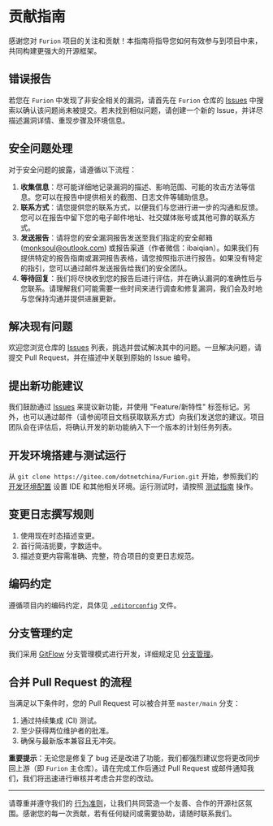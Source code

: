 # 贡献指南

感谢您对 `Furion` 项目的关注和贡献！本指南将指导您如何有效参与到项目中来，共同构建更强大的开源框架。

## 错误报告

若您在 `Furion` 中发现了非安全相关的漏洞，请首先在 `Furion` 仓库的 [Issues](https://gitee.com/dotnetchina/Furion/issues) 中搜索以确认该问题尚未被提交。若未找到相似问题，请创建一个新的 Issue，并详尽描述漏洞详情、重现步骤及环境信息。

## 安全问题处理

对于安全问题的披露，请遵循以下流程：

1. **收集信息**：尽可能详细地记录漏洞的描述、影响范围、可能的攻击方法等信息。您可以在报告中提供相关的截图、日志文件等辅助信息。
2. **联系方式**：请您提供您的联系方式，以便我们与您进行进一步的沟通和反馈。您可以在报告中留下您的电子邮件地址、社交媒体账号或其他可靠的联系方式。
3. **发送报告**：请将您的安全漏洞报告发送至我们指定的安全邮箱 (monksoul@outlook.com) 或报告渠道（作者微信：ibaiqian）。如果我们有提供特定的报告指南或漏洞报告表格，请您按照指示进行报告。如果没有特定的指引，您可以通过邮件发送报告给我们的安全团队。
4. **等待回复**：我们将尽快收到您的报告后进行评估，并在确认漏洞的准确性后与您联系。请理解我们可能需要一些时间来进行调查和修复漏洞，我们会及时地与您保持沟通并提供进展更新。

## 解决现有问题

欢迎您浏览仓库的 [Issues](https://gitee.com/dotnetchina/Furion/issues) 列表，挑选并尝试解决其中的问题。一旦解决问题，请提交 Pull Request，并在描述中关联到原始的 Issue 编号。

## 提出新功能建议

我们鼓励通过 [Issues](https://gitee.com/dotnetchina/Furion/issues) 来提议新功能，并使用 "Feature/新特性" 标签标记。另外，也可以通过邮件（请参阅项目文档获取联系方式）向我们发送您的建议。项目团队会在评估后，将确认开发的新功能纳入下一个版本的计划任务列表。

## 开发环境搭建与测试运行

从 `git clone https://gitee.com/dotnetchina/Furion.git` 开始，参照我们的 [开发环境配置](./DEVELOPMENT_SETUP.md) 设置 IDE 和其他相关环境。运行测试时，请按照 [测试指南](./TESTING_GUIDE.md) 操作。

## 变更日志撰写规则

1. 使用现在时态描述变更。
2. 首行简洁扼要，字数适中。
3. 描述变更内容需准确、完整，符合项目的变更日志规范。

## 编码约定

遵循项目内的编码约定，具体见 [`.editorconfig`](https://gitee.com/dotnetchina/Furion/blob/v4/framework/.editorconfig) 文件。

## 分支管理约定

我们采用 [GitFlow](https://www.atlassian.com/git/tutorials/comparing-workflows/gitflow-workflow) 分支管理模式进行开发，详细规定见 [分支管理](./BRANCH_MANAGEMENT.md)。

## 合并 Pull Request 的流程

当满足以下条件时，您的 Pull Request 可以被合并至 `master/main` 分支：

1. 通过持续集成 (CI) 测试。
2. 至少获得两位维护者的批准。
3. 确保与最新版本兼容且无冲突。

**重要提示**：无论您是修复了 bug 还是改进了功能，我们都强烈建议您将更改同步回上游（即 `Furion` 主仓库）。请在完成工作后通过 Pull Request 或邮件通知我们，我们将迅速进行审核并考虑合并您的改动。

---

请尊重并遵守我们的 [行为准则](./CODE_OF_CONDUCT.md)，让我们共同营造一个友善、合作的开源社区氛围。感谢您的每一次贡献，若有任何疑问或需要协助，请随时联系我们。
